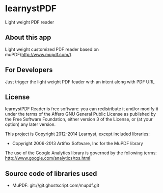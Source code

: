 learnystPDF
===========

Light weight PDF reader


## About this app

Light weight customized PDF reader based on muPDF(http://www.mupdf.com/).

## For Developers

Just trigger the light weight PDF feader with an intent along with PDF URL

## License
learnystPDF Reader is free software: you can redistribute it and/or modify it under the terms of the Affero GNU General Public License as published by the Free Software Foundation, either version 3 of the License, or (at your option) any later version.

This project is Copyright 2012-2014 Learnyst, except included libraries:
- Copyright 2006-2013 Artifex Software, Inc for the MuPDF library

The use of the Google Analytics library is governed by the following terms: http://www.google.com/analytics/tos.html


## Source code of libraries used
- MuPDF: git://git.ghostscript.com/mupdf.git

